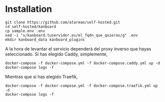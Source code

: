 # Installation

```
git clone https://github.com/atareao/self-hosted.git
cd self-hosted/kanboard
cp sample.env .env
sed -i "s/kanboard.tuservidor.es/el_fqdn_que_quieras/g" .env
mkdir kanboard_data kanboard_plugins
```

A la hora de levantar el servicio dependerá del proxy inverso que hayas seleccionado. Si has elegido Caddy, simplemente,

```
docker-compose -f docker-compose.yml -f docker-compose.caddy.yml up -d
docker-compose logs -f
```

Mientras que si has elegido Traefik,

```
docker-compose -f docker-compose.yml -f docker-compose.traefik.yml up -d
docker-compose logs -f
```

